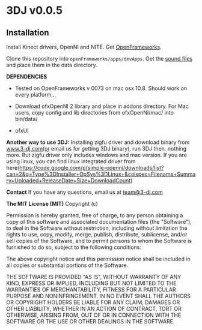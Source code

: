 <b>3DJ v0.0.5</b>
============================

Installation
------------
Install Kinect drivers, OpenNI and NITE. Get [OpenFrameworks](https://github.com/openframeworks/openFrameworks).

Clone this repository into `openFrameworks/apps/devApps`. Get the [sound files](http://dl.dropbox.com/u/7633297/3dj_sound_files.tgz) and place them in the data directory.

<b>DEPENDENCIES</b>

* Tested on OpenFrameworks v 0073 on mac osx 10.8. Should work on every platform...

* Download ofxOpenNI 2 library and place in addons directory. For Mac users, copy config and lib directories from ofxOpenNI/mac/ into bin/data/

* ofxUI

<b>Another way to use 3DJ:</b>
Installing zigfu driver and download binary from www.3-dj.com(or email us for getting 3DJ binary), run 3DJ then. nothing more.
But zigfu driver only includes windows and mac version. If you are using linux, you can find linux integrated driver from here(https://code.google.com/p/simple-openni/downloads/list?can=2&q=Type%3DInstaller+OpSys%3DLinux+&colspec=Filename+Summary+Uploaded+ReleaseDate+Size+DownloadCount) 

<b>Contact</b>
If you have any questions, email us at team@3-dj.com

<b>The MIT License (MIT)</b>
Copyright (c) <year> <copyright holders>

Permission is hereby granted, free of charge, to any person obtaining a copy of this software and associated documentation files (the "Software"), to deal in the Software without restriction, including without limitation the rights to use, copy, modify, merge, publish, distribute, sublicense, and/or sell copies of the Software, and to permit persons to whom the Software is furnished to do so, subject to the following conditions:

The above copyright notice and this permission notice shall be included in all copies or substantial portions of the Software.

THE SOFTWARE IS PROVIDED "AS IS", WITHOUT WARRANTY OF ANY KIND, EXPRESS OR IMPLIED, INCLUDING BUT NOT LIMITED TO THE WARRANTIES OF MERCHANTABILITY, FITNESS FOR A PARTICULAR PURPOSE AND NONINFRINGEMENT. IN NO EVENT SHALL THE AUTHORS OR COPYRIGHT HOLDERS BE LIABLE FOR ANY CLAIM, DAMAGES OR OTHER LIABILITY, WHETHER IN AN ACTION OF CONTRACT, TORT OR OTHERWISE, ARISING FROM, OUT OF OR IN CONNECTION WITH THE SOFTWARE OR THE USE OR OTHER DEALINGS IN THE SOFTWARE.


